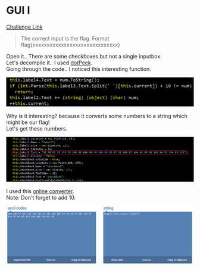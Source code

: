 **GUI I**
===================  
[Challenge Link](https://s3-eu-west-1.amazonaws.com/hubchallenges/Reverse/GUI.exe)

> The correct input is the flag.
> Format flag{xxxxxxxxxxxxxxxxxxxxxxxxxxxxxx}  

Open it.. There are some checkboxes but not a single inputbox.  
Let's decompile it.. I used [dotPeek](https://www.jetbrains.com/decompiler/).  
Going through the code.. I noticed this interesting function.

![](images/gui1.png)

Why is it interesting? because it converts some numbers to a string which might be our flag!  
Let's get these numbers.

![](images/gui2.png)

I used this [online converter](https://onlinestringtools.com/convert-ascii-to-string).  
Note: Don't forget to add 10.

![](images/gui3.png)
